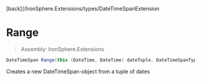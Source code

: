 ﻿

[back](/IronSphere.Extensions/types/DateTimeSpanExtension

# Range

> Assembly: IronSphere.Extensions

```csharp
DateTimeSpan Range(this (DateTime, DateTime) dateTuple, DateTimeSpanType spanType = DateTimeSpanType.Days, int step = 1)
```

Creates a new DateTimeSpan-object from a tuple of dates

 